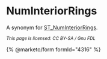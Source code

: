 # NumInteriorRings

A synonym for [ST\_NumInteriorRings](st_numinteriorrings.md).

<sub>_This page is licensed: CC BY-SA / Gnu FDL_</sub>

{% @marketo/form formId="4316" %}
